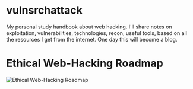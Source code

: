 # vulnsrchattack
My personal study handbook about web hacking. I'll share notes on exploitation, vulnerabilities, technologies, recon, useful tools, based on all the resources I get from the internet. One day this will become a blog.

# Ethical Web-Hacking Roadmap
![Ethical Web-Hacking Roadmap](https://user-images.githubusercontent.com/69587933/100092285-63d0f280-2e88-11eb-81b0-f564604c16ee.png)
